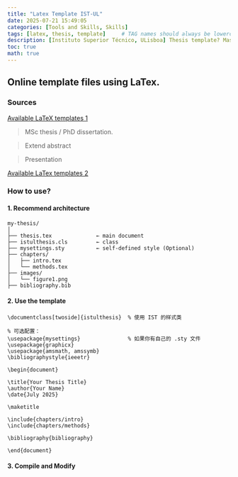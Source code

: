 ```yaml
---
title: "Latex Template IST-UL"
date: 2025-07-21 15:49:05
categories: [Tools and Skills, Skills]
tags: [latex, thesis, template]     # TAG names should always be lowercase
description: [Instituto Superior Técnico, ULisboa] Thesis template? Master? PhD?.
toc: true
math: true
---
```


##  Online template files using LaTex.

### Sources
[Available LaTeX templates 1](https://mdo.tecnico.ulisboa.pt/templates/)
> MSc thesis / PhD dissertation.

> Extend abstract

> Presentation

[Available LaTex templates 2](https://fenix.tecnico.ulisboa.pt/homepage/ist31052/documentos-para-elaboracao-da-tese)

### How to use?

#### 1. Recommend architecture

```
my-thesis/
│
├── thesis.tex              ← main document
├── istulthesis.cls         ← class
├── mysettings.sty          ← self-defined style (Optional)
├── chapters/
│   ├── intro.tex
│   └── methods.tex
├── images/
│   └── figure1.png
├── bibliography.bib

```

#### 2. Use the template

```
\documentclass[twoside]{istulthesis}  % 使用 IST 的样式类

% 可选配置：
\usepackage{mysettings}               % 如果你有自己的 .sty 文件
\usepackage{graphicx}
\usepackage{amsmath, amssymb}
\bibliographystyle{ieeetr}

\begin{document}

\title{Your Thesis Title}
\author{Your Name}
\date{July 2025}

\maketitle

\include{chapters/intro}
\include{chapters/methods}

\bibliography{bibliography}

\end{document}

```

#### 3. Compile and Modify